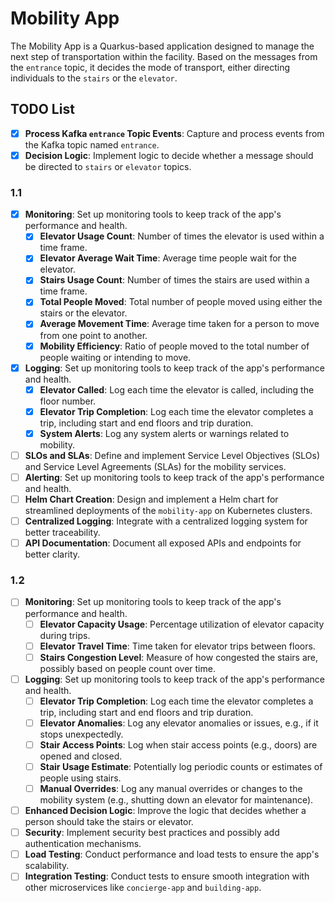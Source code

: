 # Mobility App

The Mobility App is a Quarkus-based application designed to manage the next step of transportation within the facility. Based on the messages from the `entrance` topic, it decides the mode of transport, either directing individuals to the `stairs` or the `elevator`.

## TODO List
- [X] **Process Kafka `entrance` Topic Events**: Capture and process events from the Kafka topic named `entrance`.
- [X] **Decision Logic**: Implement logic to decide whether a message should be directed to `stairs` or `elevator` topics.
### 1.1
- [X] **Monitoring**: Set up monitoring tools to keep track of the app's performance and health.
  - [X] **Elevator Usage Count**: Number of times the elevator is used within a time frame.
  - [X] **Elevator Average Wait Time**: Average time people wait for the elevator.
  - [X] **Stairs Usage Count**: Number of times the stairs are used within a time frame.
  - [X] **Total People Moved**: Total number of people moved using either the stairs or the elevator.
  - [X] **Average Movement Time**: Average time taken for a person to move from one point to another.
  - [X] **Mobility Efficiency**: Ratio of people moved to the total number of people waiting or intending to move.
- [X] **Logging**: Set up monitoring tools to keep track of the app's performance and health.
  - [X] **Elevator Called**: Log each time the elevator is called, including the floor number.
  - [X] **Elevator Trip Completion**: Log each time the elevator completes a trip, including start and end floors and trip duration.
  - [X] **System Alerts**: Log any system alerts or warnings related to mobility.
- [ ] **SLOs and SLAs**: Define and implement Service Level Objectives (SLOs) and Service Level Agreements (SLAs) for the mobility services.
- [ ] **Alerting**: Set up monitoring tools to keep track of the app's performance and health.
- [ ] **Helm Chart Creation**: Design and implement a Helm chart for streamlined deployments of the `mobility-app` on Kubernetes clusters.
- [ ] **Centralized Logging**: Integrate with a centralized logging system for better traceability.
- [ ] **API Documentation**: Document all exposed APIs and endpoints for better clarity.
### 1.2
- [ ] **Monitoring**: Set up monitoring tools to keep track of the app's performance and health.
  - [ ] **Elevator Capacity Usage**: Percentage utilization of elevator capacity during trips.
  - [ ] **Elevator Travel Time**: Time taken for elevator trips between floors.
  - [ ] **Stairs Congestion Level**: Measure of how congested the stairs are, possibly based on people count over time.
- [ ] **Logging**: Set up monitoring tools to keep track of the app's performance and health. 
  - [ ] **Elevator Trip Completion**: Log each time the elevator completes a trip, including start and end floors and trip duration.
  - [ ] **Elevator Anomalies**: Log any elevator anomalies or issues, e.g., if it stops unexpectedly.
  - [ ] **Stair Access Points**: Log when stair access points (e.g., doors) are opened and closed.
  - [ ] **Stair Usage Estimate**: Potentially log periodic counts or estimates of people using stairs.
  - [ ] **Manual Overrides**: Log any manual overrides or changes to the mobility system (e.g., shutting down an elevator for maintenance).
- [ ] **Enhanced Decision Logic**: Improve the logic that decides whether a person should take the stairs or elevator.
- [ ] **Security**: Implement security best practices and possibly add authentication mechanisms.
- [ ] **Load Testing**: Conduct performance and load tests to ensure the app's scalability.
- [ ] **Integration Testing**: Conduct tests to ensure smooth integration with other microservices like `concierge-app` and `building-app`.

